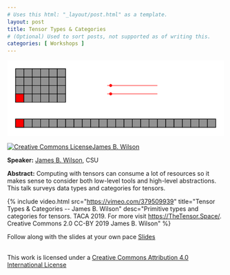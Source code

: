 ```yaml
---
# Uses this html: "_layout/post.html" as a template.
layout: post 
title: Tensor Types & Categories
# (Optional) Used to sort posts, not supported as of writing this.
categories: [ Workshops ]
---
```


![](/uploads/images/Abacus-Tensor-2D.gif)

<a rel="license" href="http://creativecommons.org/licenses/by/4.0/"><img alt="Creative Commons License" style="border-width:0" src="https://i.creativecommons.org/l/by/4.0/88x31.png" />James B. Wilson</a>


**Speaker:** <a href="https://www.math.colostate.edu/~jwilson/">James B. Wilson</a>, CSU

**Abstract:** Computing with tensors can consume a lot of resources so it makes sense to consider both low-level tools and high-level abstractions.
This talk surveys data types and categories for tensors.


 {% 
    include video.html
    src="https://vimeo.com/379509939"
    title="Tensor Types & Categories -- James B. Wilson"
    desc="Primitive types and categories for tensors. TACA 2019. For more visit https://TheTensor.Space/. Creative Commons 2.0 CC-BY 2019 James B. Wilson"
  %}

Follow along with the slides at your own pace
[Slides](https://slides.com/jameswilson-3/tensor-types-cats)


<br />This work is licensed under a <a rel="license" href="http://creativecommons.org/licenses/by/4.0/">Creative Commons Attribution 4.0 International License</a>